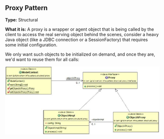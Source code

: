 ## Proxy Pattern

**Type:** Structural

**What it is:**
A proxy is a wrapper or agent object that is being called by the client to access the real serving object behind the scenes, consider a heavy Java object (like a JDBC connection or a SessionFactory) that requires some initial configuration.

We only want such objects to be initialized on demand, and once they are, we'd want to reuse them for all calls:

![Singleton Pattern](./Proxy.jpg?raw=true)